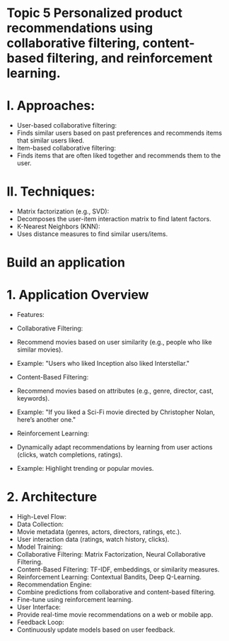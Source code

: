 # Topic 5	Personalized product recommendations using collaborative filtering, content-based filtering, and reinforcement learning. 		

# I. Approaches:
- User-based collaborative filtering:
- Finds similar users based on past preferences and recommends items that similar users liked.
- Item-based collaborative filtering:
- Finds items that are often liked together and recommends them to the user.

# II. Techniques:
- Matrix factorization (e.g., SVD):
- Decomposes the user-item interaction matrix to find latent factors.
- K-Nearest Neighbors (KNN):
- Uses distance measures to find similar users/items.

# Build an application
# 1. Application Overview
- Features:
- Collaborative Filtering:
- Recommend movies based on user similarity (e.g., people who like similar movies).
- Example: "Users who liked Inception also liked Interstellar."

- Content-Based Filtering:
- Recommend movies based on attributes (e.g., genre, director, cast, keywords).
- Example: "If you liked a Sci-Fi movie directed by Christopher Nolan, here’s another one."

- Reinforcement Learning:
- Dynamically adapt recommendations by learning from user actions (clicks, watch completions, ratings).
- Example: Highlight trending or popular movies.

# 2. Architecture
- High-Level Flow:
- Data Collection:
- Movie metadata (genres, actors, directors, ratings, etc.).
- User interaction data (ratings, watch history, clicks).
- Model Training:
- Collaborative Filtering: Matrix Factorization, Neural Collaborative Filtering.
- Content-Based Filtering: TF-IDF, embeddings, or similarity measures.
- Reinforcement Learning: Contextual Bandits, Deep Q-Learning.
- Recommendation Engine:
- Combine predictions from collaborative and content-based filtering.
- Fine-tune using reinforcement learning.
- User Interface:
- Provide real-time movie recommendations on a web or mobile app.
- Feedback Loop:
- Continuously update models based on user feedback.